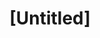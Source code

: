 ---
pid: RS246
title: "[Untitled]"
location_transcription: 
zipcode: '19143'
outside_phl: 
neighborhood: University City
age: '48'
age_range: 40-49
instagram: 
image_file_name: RS_246.jpg
proposal_transcription: I would like to see a monument that represents and explains
  underground railroad and/or abolitionist movements in Philadelphia. My family would
  love to visit a place where we could learn more.
topic: History,Philadelphia
topic_summary: 0, 0
type: Space,Historical Marker
keywords_other: 
credit: 
image_labels: 
twitter: 
facebook: 
permalink: "/monuments/rs246/"
layout: item-page
---